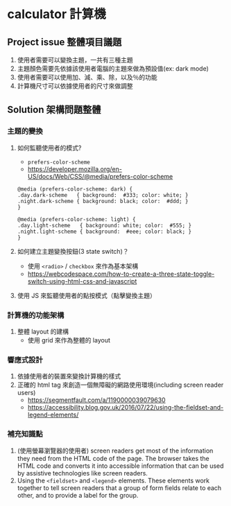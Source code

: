 # calculator 計算機

## Project issue 整體項目議題

1. 使用者需要可以變換主題，一共有三種主題
2. 主題顏色需要先依據該使用者電腦的主題來做為預設值(ex: dark mode)
3. 使用者需要可以使用加、減、乘、除，以及％的功能
4. 計算機尺寸可以依據使用者的尺寸來做調整

## Solution 架構問題整體

### 主題的變換

1.  如何監聽使用者的模式?

    - `prefers-color-scheme`
    - https://developer.mozilla.org/en-US/docs/Web/CSS/@media/prefers-color-scheme

    ```
    @media (prefers-color-scheme: dark) {
    .day.dark-scheme   { background:  #333; color: white; }
    .night.dark-scheme { background: black; color:  #ddd; }
    }

    @media (prefers-color-scheme: light) {
    .day.light-scheme   { background: white; color:  #555; }
    .night.light-scheme { background:  #eee; color: black; }
    }

    ```

2.  如何建立主題變換按鈕(3 state switch)？
    - 使用 `<radio>` / `checkbox` 來作為基本架構
    - https://webcodespace.com/how-to-create-a-three-state-toggle-switch-using-html-css-and-javascript
3.  使用 JS 來監聽使用者的點按模式（點擊變換主題）

### 計算機的功能架構

1.  整體 layout 的建構
    - 使用 grid 來作為整體的 layout

### 響應式設計

1.  依據使用者的裝置來變換計算機的樣式
2.  正確的 html tag 來創造一個無障礙的網路使用環境(including screen reader users)
    - https://segmentfault.com/a/1190000039079630
    - https://accessibility.blog.gov.uk/2016/07/22/using-the-fieldset-and-legend-elements/

### 補充知識點

1. (使用螢幕瀏覽器的使用者) screen readers get most of the information they need from the HTML code of the page. The browser takes the HTML code and converts it into accessible information that can be used by assistive technologies like screen readers.
2. Using the `<fieldset>` and `<legend>` elements. These elements work together to tell screen readers that a group of form fields relate to each other, and to provide a label for the group.
